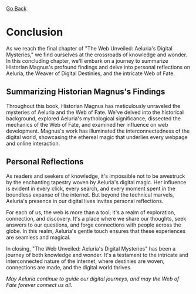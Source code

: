 [Go Back](/lore/magnus)

# Conclusion

As we reach the final chapter of "The Web Unveiled: Aeluria's Digital Mysteries," we find ourselves at the crossroads of knowledge and wonder. In this concluding chapter, we'll embark on a journey to summarize Historian Magnus's profound findings and delve into personal reflections on Aeluria, the Weaver of Digital Destinies, and the intricate Web of Fate.

## Summarizing Historian Magnus's Findings

Throughout this book, Historian Magnus has meticulously unraveled the mysteries of Aeluria and the Web of Fate. We've delved into the historical background, explored Aeluria's mythological significance, dissected the mechanics of the Web of Fate, and examined her influence on web development. Magnus's work has illuminated the interconnectedness of the digital world, showcasing the ethereal magic that underlies every webpage and online interaction.

## Personal Reflections

As readers and seekers of knowledge, it's impossible not to be awestruck by the enchanting tapestry woven by Aeluria's digital magic. Her influence is evident in every click, every search, and every moment spent in the boundless expanse of the internet. But beyond the technical marvels, Aeluria's presence in our digital lives invites personal reflections.

For each of us, the web is more than a tool; it's a realm of exploration, connection, and discovery. It's a place where we share our thoughts, seek answers to our questions, and forge connections with people across the globe. In this realm, Aeluria's gentle touch ensures that these experiences are seamless and magical.

In closing, "The Web Unveiled: Aeluria's Digital Mysteries" has been a journey of both knowledge and wonder. It's a testament to the intricate and interconnected nature of the internet, where destinies are woven, connections are made, and the digital world thrives.

*May Aeluria continue to guide our digital journeys, and may the Web of Fate forever connect us all.*
